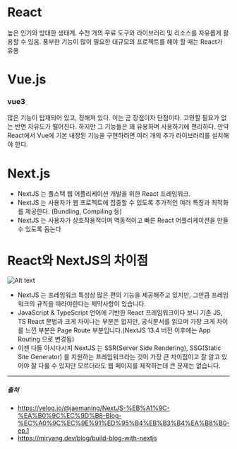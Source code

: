 # React
높은 인기와 방대한 생태계. 수천 개의 무료 도구와 라이브러리 및 리소스를 자유롭게 활용할 수 있음. 풍부한 기능이 많이 필요한 대규모의 프로젝트를 해야 할 때는 React가 유용  

# Vue.js
### vue3  
많은 기능이 탑재되어 있고, 정해져 있다. 이는 곧 장점이자 단점이다. 고민할 필요가 없는 반면 자유도가 떨어진다. 하지만 그 기능들은 꽤 유용하며 사용하기에 편리하다. 만약 React에서 Vue에 기본 내장된 기능을 구현하려면 여러 개의 추가 라이브러리를 설치해야 한다.

# Next.js
- NextJS 는 풀스택 웹 어플리케이션 개발을 위한 React 프레임워크.  
- NextJS 는 사용자가 웹 프로젝트에 집중할 수 있도록 추가적인 여러 특징과 최적화를 제공한다. (Bundling, Compiling 등)  
- NextJS 는 사용자가 상호작용적이며 역동적이고 빠른 React 어플리케이션을 만들 수 있도록 돕는다  

# React와 NextJS의 차이점
![Alt text](https://velog.velcdn.com/images/jaemaning/post/9cfd5638-7c4f-468a-8304-302efd9514c3/image.png)  
- NextJS 는 프레임워크 특성상 많은 편의 기능을 제공해주고 있지만, 그만큼 프레임워크의 규칙을 따라야한다는 제약사항이 있습니다.  
- JavaScript & TypeScript 언어에 기반한 React 프레임워크이다 보니 기존 JS, TS React 문법과 크게 차이나는 부분은 없지만, 공식문서를 읽으며 가장 크게 차이를 느낀 부분은 Page Route 부분입니다.(NextJS 13.4 버전 이후에는 App Routing 으로 변경됨)  
- 이젠 다들 아시다시피 NextJS 는 SSR(Server Side Rendering), SSG(Static Site Generator) 를 지원하는 프레임워크라는 것이 가장 큰 차이점이고 잘 알고 있어야 잘 다룰 수 있지만 모르더라도 웹 페이지를 제작하는데 큰 문제는 없습니다.  

---
##### 출처
- https://velog.io/@jaemaning/NextJS-%EB%A1%9C-%EA%B0%9C%EC%9D%B8-Blog-%EC%A0%9C%EC%9E%91%ED%95%B4%EB%B3%B4%EA%B8%B0-ep.1  
- https://miryang.dev/blog/build-blog-with-nextjs

